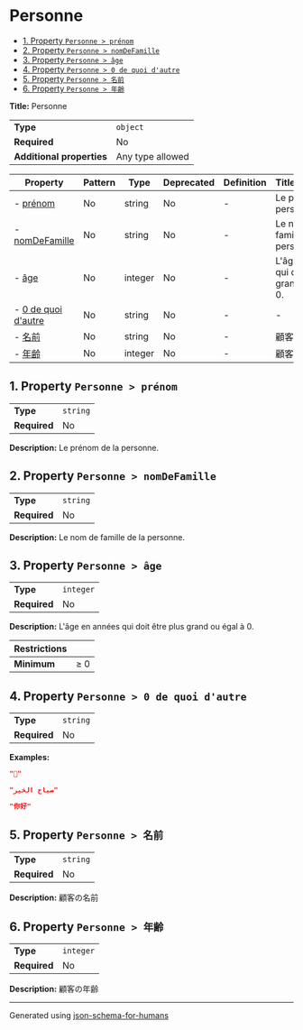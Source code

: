 # Personne

- [1. Property `Personne > prénom`](#prénom)
- [2. Property `Personne > nomDeFamille`](#nomDeFamille)
- [3. Property `Personne > âge`](#âge)
- [4. Property `Personne > 0 de quoi d'autre`](#0_de_quoi_dautre)
- [5. Property `Personne > 名前`](#名前)
- [6. Property `Personne > 年齢`](#年齢)

**Title:** Personne

|                           |                  |
| ------------------------- | ---------------- |
| **Type**                  | `object`         |
| **Required**              | No               |
| **Additional properties** | Any type allowed |

| Property                                  | Pattern | Type    | Deprecated | Definition | Title/Description                                     |
| ----------------------------------------- | ------- | ------- | ---------- | ---------- | ----------------------------------------------------- |
| - [prénom](#prénom )                      | No      | string  | No         | -          | Le prénom de la personne.                             |
| - [nomDeFamille](#nomDeFamille )          | No      | string  | No         | -          | Le nom de famille de la personne.                     |
| - [âge](#âge )                            | No      | integer | No         | -          | L'âge en années qui doit être plus grand ou égal à 0. |
| - [0 de quoi d'autre](#0_de_quoi_dautre ) | No      | string  | No         | -          | -                                                     |
| - [名前](#名前 )                              | No      | string  | No         | -          | 顧客の名前                                                 |
| - [年齢](#年齢 )                              | No      | integer | No         | -          | 顧客の年齢                                                 |

## <a name="prénom"></a>1. Property `Personne > prénom`

|              |          |
| ------------ | -------- |
| **Type**     | `string` |
| **Required** | No       |

**Description:** Le prénom de la personne.

## <a name="nomDeFamille"></a>2. Property `Personne > nomDeFamille`

|              |          |
| ------------ | -------- |
| **Type**     | `string` |
| **Required** | No       |

**Description:** Le nom de famille de la personne.

## <a name="âge"></a>3. Property `Personne > âge`

|              |           |
| ------------ | --------- |
| **Type**     | `integer` |
| **Required** | No        |

**Description:** L'âge en années qui doit être plus grand ou égal à 0.

| Restrictions |        |
| ------------ | ------ |
| **Minimum**  | &ge; 0 |

## <a name="0_de_quoi_dautre"></a>4. Property `Personne > 0 de quoi d'autre`

|              |          |
| ------------ | -------- |
| **Type**     | `string` |
| **Required** | No       |

**Examples:**

```json
"🖖"
```

```json
"صباح الخير"
```

```json
"你好"
```

## <a name="名前"></a>5. Property `Personne > 名前`

|              |          |
| ------------ | -------- |
| **Type**     | `string` |
| **Required** | No       |

**Description:** 顧客の名前

## <a name="年齢"></a>6. Property `Personne > 年齢`

|              |           |
| ------------ | --------- |
| **Type**     | `integer` |
| **Required** | No        |

**Description:** 顧客の年齢

----------------------------------------------------------------------------------------------------------------------------
Generated using [json-schema-for-humans](https://github.com/coveooss/json-schema-for-humans)

